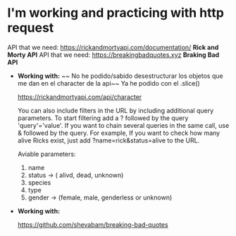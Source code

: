 
# I'm working and practicing with http request

API that we need: <https://rickandmortyapi.com/documentation/> **Rick and Morty API**
API that we need: <https://breakingbadquotes.xyz> **Braking Bad API**

- **Working with:**
    ~~ No he podido/sabido desestructurar los objetos que me dan en el character de la api~~ Ya he podido con el .slice()

    <https://rickandmortyapi.com/api/character>

    You can also include filters in the URL by including additional query parameters. To start filtering add a ? followed by the query 'query'='value'. If you want to chain several queries in the same call, use & followed by the query.
    For example, If you want to check how many alive Ricks exist, just add ?name=rick&status=alive to the URL.

    Aviable parameters:
    1. name
    2. status -> ( alivd, dead, unknown)
    3. species
    4. type
    5. gender -> (female, male, genderless or unknown)

- **Working with:**

    <https://github.com/shevabam/breaking-bad-quotes>
